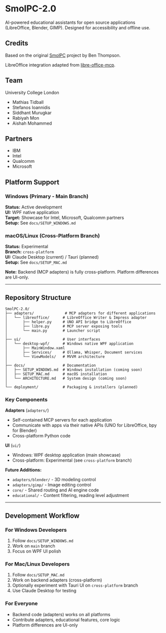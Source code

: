 # SmolPC-2.0
AI-powered educational assistants for open source applications (LibreOffice, Blender, GIMP). Designed for accessibility and offline use.

## Credits

Based on the original [SmolPC](https://github.com/bthompson-dev/SmolPC) project by Ben Thompson.

LibreOffice integration adapted from [libre-office-mcp](https://github.com/bthompson-dev/libre-office-mcp).

## Team

University College London
- Mathias Tidball
- Stefanos Ioannidis
- Siddhant Murugkar
- Rabiyah Mon
- Aishah Mohammed

## Partners

- IBM
- Intel
- Qualcomm  
- Microsoft

## Platform Support

### Windows (Primary - Main Branch)
**Status:** Active development  
**UI:** WPF native application  
**Target:** Showcase for Intel, Microsoft, Qualcomm partners  
**Setup:** See `docs/SETUP_WINDOWS.md`

### macOS/Linux (Cross-Platform Branch)
**Status:** Experimental  
**Branch:** `cross-platform`  
**UI:** Claude Desktop (current) / Tauri (planned)  
**Setup:** See `docs/SETUP_MAC.md`

**Note:** Backend (MCP adapters) is fully cross-platform. Platform differences are UI-only.

---

## Repository Structure
```
SmolPC-2.0/
├── adapters/              # MCP adapters for different applications
│   └── libreoffice/      # LibreOffice Writer & Impress adapter
│       ├── helper.py     # UNO API bridge to LibreOffice
│       ├── libre.py      # MCP server exposing tools
│       └── main.py       # Launcher script
│
├── ui/                   # User interfaces
│   └── desktop-wpf/      # Windows native WPF application
│       ├── MainWindow.xaml
│       ├── Services/     # Ollama, Whisper, Document services
│       └── ViewModels/   # MVVM architecture
│
├── docs/                 # Documentation
│   ├── SETUP_WINDOWS.md  # Windows installation (coming soon)
│   ├── SETUP_MAC.md      # macOS installation
│   └── ARCHITECTURE.md   # System design (coming soon)
│
└── deployment/           # Packaging & installers (planned)
```

### Key Components

**Adapters** (`adapters/`)
- Self-contained MCP servers for each application
- Communicate with apps via their native APIs (UNO for LibreOffice, bpy for Blender)
- Cross-platform Python code

**UI** (`ui/`)
- Windows: WPF desktop application (main showcase)
- Cross-platform: Experimental (see `cross-platform` branch)

**Future Additions:**
- `adapters/blender/` - 3D modeling control
- `adapters/gimp/` - Image editing control
- `core/` - Shared routing and AI engine code
- `educational/` - Content filtering, reading level adjustment

---

## Development Workflow

### For Windows Developers
1. Follow `docs/SETUP_WINDOWS.md`
2. Work on `main` branch
3. Focus on WPF UI polish

### For Mac/Linux Developers  
1. Follow `docs/SETUP_MAC.md`
2. Work on backend adapters (cross-platform)
3. Optionally experiment with Tauri UI on `cross-platform` branch
4. Use Claude Desktop for testing

### For Everyone
- Backend code (adapters) works on all platforms
- Contribute adapters, educational features, core logic
- Platform differences are UI-only